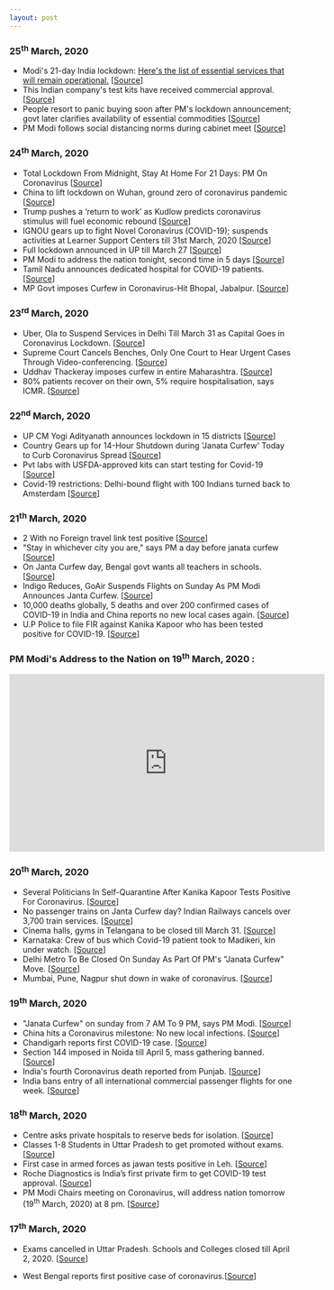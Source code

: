 ```yaml
---
layout: post
---
```

### 25<sup>th</sup> March, 2020
- Modi's 21-day India lockdown: [Here's the list of essential services that will remain operational.](http://164.100.117.97/WriteReadData/userfiles/Guidelines.pdf) [[Source](https://pib.gov.in/PressReleaseIframePage.aspx?PRID=1607997)]
- This Indian company's test kits have received commercial approval. [[Source](https://www.moneycontrol.com/news/india/coronavirus-pandemic-mylab-discovery-solutions-this-indian-companys-test-kits-have-received-commercial-approval-5065061.html)]
- People resort to panic buying soon after PM's lockdown announcement; govt later clarifies availability of essential commodities [[Source](https://www.firstpost.com/health/coronavirus-outbreak-people-resort-to-panic-buying-soon-after-pms-lockdown-announcement-govt-later-clarifies-availability-of-essential-commodities-8187371.html)]
- PM Modi follows social distancing norms during cabinet meet [[Source](https://timesofindia.indiatimes.com/india/coronavirus-union-cabinet-meeting-underway-social-distancing-seen/articleshow/74806444.cms)]

### 24<sup>th</sup> March, 2020
- Total Lockdown From Midnight, Stay At Home For 21 Days: PM On Coronavirus [[Source](https://www.ndtv.com/india-news/pm-modi-on-coronavirus-with-janata-curfew-indians-showed-that-they-can-unite-for-a-common-cause-2200069)]
- China to lift lockdown on Wuhan, ground zero of coronavirus pandemic [[Source](https://edition.cnn.com/2020/03/24/asia/coronavirus-wuhan-lockdown-lifted-intl-hnk/index.html)]
- Trump pushes a ‘return to work’ as Kudlow predicts coronavirus stimulus will fuel economic rebound [[Source](https://www.cnbc.com/2020/03/24/coronavirus-stimulus-trump-pushes-return-to-work-as-kudlow-predicts-economic-rebound.html)]
- IGNOU gears up to fight Novel Coronavirus (COVID-19); suspends activities at Learner Support Centers till 31st March, 2020 [[Source](http://www.ignou.ac.in/userfiles/PR-converted%20(1)(2).pdf)]
- Full lockdown announced in UP till March 27 [[Source](https://economictimes.indiatimes.com/news/politics-and-nation/full-lockdown-announced-in-up-till-march-27/articleshow/74790950.cms)]
- PM Modi to address the nation tonight, second time in 5 days [[Source](https://www.livemint.com/news/india/pm-modi-to-address-the-nation-at-8-pm-today-on-coronavirus-outbreak-11585029361395.html)]
- Tamil Nadu announces dedicated hospital for COVID-19 patients. [[Source](https://www.thehindu.com/news/national/tamil-nadu-announces-dedicated-hospital-for-covid-19-patients/article31146741.ece)]
- MP Govt imposes Curfew in Coronavirus-Hit Bhopal, Jabalpur. [[Source](https://www.news18.com/news/india/mp-govt-imposes-curfew-in-coronavirus-hit-bhopal-jabalpur-2548513.html)]

### 23<sup>rd</sup> March, 2020
- Uber, Ola to Suspend Services in Delhi Till March 31 as Capital Goes in Coronavirus Lockdown. [[Source](https://www.news18.com/news/india/uber-ola-to-suspend-services-in-delhi-till-march-31-as-capital-goes-in-coronavirus-lockdown-2546895.html)]
- Supreme Court Cancels Benches, Only One Court to Hear Urgent Cases Through Video-conferencing. [[Source](https://www.news18.com/news/india/coronavirus-supreme-court-cancels-benches-only-one-court-to-hear-urgent-cases-through-video-conferencing-2546881.html)]
- Uddhav Thackeray imposes curfew in entire Maharashtra. [[Source](https://economictimes.indiatimes.com/news/politics-and-nation/uddhav-thackeray-imposes-curfew-in-entire-maharashtra/articleshow/74775886.cms)]
- 80% patients recover on their own, 5% require hospitalisation, says ICMR. [[Source](https://www.moneycontrol.com/news/trends/health-trends/coronavirus-pandemic-80-patients-recover-on-their-own-5-require-hospitalisation-says-icmr-5060481.html)]

### 22<sup>nd</sup> March, 2020
- UP CM Yogi Adityanath announces lockdown in 15 districts [[Source](https://www.indiatoday.in/india/story/coronavirus-india-up-cm-yogi-adityanath-announces-lockdown-districts-1658470-2020-03-22)]
- Country Gears up for 14-Hour Shutdown during 'Janata Curfew' Today to Curb Coronavirus Spread [[Source](https://www.news18.com/news/india/coronavirus-pandemic-live-updates-coronavirus-outbreak-india-news-covid-19-gujarat-andhra-pradesh-kanika-kapoor-2545147.html)]
- Pvt labs with USFDA-approved kits can start testing for Covid-19 [[Source](https://timesofindia.indiatimes.com/india/pvt-labs-with-usfda-approved-kits-can-start-testing-for-covid-19/articleshow/74754107.cms)]
- Covid-19 restrictions: Delhi-bound flight with 100 Indians turned back to Amsterdam [[Source](https://www.livemint.com/news/india/covid-19-restrictions-delhi-bound-flight-with-100-indians-turned-back-to-amsterdam-11584808850846.html)]

### 21<sup>th</sup> March, 2020
- 2 With no Foreign travel link test positive [[Source](https://www.ndtv.com/india-news/coronavirus-india-update-covid-19-cases-rise-to-258-in-india-after-biggest-single-day-spike-2198376)]
- "Stay in whichever city you are," says PM a day before janata curfew [[Source](https://www.ndtv.com/india-news/pm-modi-day-before-janata-curfew-over-coronavirus-says-request-you-to-stay-in-whichever-city-you-are-2198580)]
- On Janta Curfew day, Bengal govt wants all teachers in schools. [[Source](https://www.hindustantimes.com/india-news/on-janta-curfew-day-bengal-govt-wants-all-teachers-in-schools/story-2caRQs7VbGVcDTwzvq3esL.html)]
- Indigo Reduces, GoAir Suspends Flights on Sunday As PM Modi Announces Janta Curfew. [[Source](https://www.news18.com/news/auto/indigo-reduces-goair-suspends-flights-on-sunday-as-pm-modi-announces-janta-curfew-2544987.html)]
- 10,000 deaths globally, 5 deaths and over 200 confirmed cases of COVID-19 in India and China reports no new local cases again. [[Source](https://www.firstpost.com/health/10000-deaths-globally-5-deaths-and-over-200-confirmed-cases-of-covid-19-in-india-and-china-reports-no-new-local-cases-again-8171121.html)]
- U.P Police to file FIR against Kanika Kapoor who has been tested positive for COVID-19. [[Source](https://timesofindia.indiatimes.com/entertainment/hindi/bollywood/news/u-p-police-to-file-fir-against-kanika-kapoor-who-has-been-tested-positive-for-covid-19/articleshow/74736342.cms)]

### PM Modi's Address to the Nation on 19<sup>th</sup> March, 2020 :
<iframe width="560" height="315" src="https://www.youtube.com/embed/XvxUlaioCC0" frameborder="0" allow="accelerometer; autoplay; encrypted-media; gyroscope; picture-in-picture" allowfullscreen></iframe>

### 20<sup>th</sup> March, 2020
- Several Politicians In Self-Quarantine After Kanika Kapoor Tests Positive For Coronavirus. [[Source](https://www.outlookindia.com/website/story/india-news-four-politicians-in-self-quarantine-after-kanika-kapoor-tests-positive-for-coronavirus/349166)]
- No passenger trains on Janta Curfew day? Indian Railways cancels over 3,700 train services. [[Source](https://www.financialexpress.com/infrastructure/railways/no-passenger-trains-on-janta-curfew-day-indian-railways-cancels-train-services-details-here/1904932/)]
- Cinema halls, gyms in Telangana to be closed till March 31. [[Source](https://www.thenewsminute.com/article/covid-19-cinema-halls-gyms-telangana-be-closed-till-march-31-120665)]
- Karnataka: Crew of bus which Covid-19 patient took to Madikeri, kin under watch. [[Source](https://timesofindia.indiatimes.com/city/bengaluru/karnataka-crew-of-bus-which-covid-19-patient-took-to-madikeri-kin-under-watch/articleshow/74717025.cms)]
- Delhi Metro To Be Closed On Sunday As Part Of PM's "Janata Curfew" Move. [[Source](https://www.ndtv.com/india-news/delhi-metro-to-remain-closed-on-sunday-as-part-of-pms-janta-curfew-move-to-fight-coronavirus-2197994)]
- Mumbai, Pune, Nagpur shut down in wake of coronavirus. [[Source](https://economictimes.indiatimes.com/news/politics-and-nation/mumbai-pune-nagpur-shut-down-in-wake-of-coronavirus/articleshow/74727175.cms)]

### 19<sup>th</sup> March, 2020
- "Janata Curfew" on sunday from 7 AM To 9 PM, says PM Modi. [[Source](https://www.ndtv.com/india-news/pm-modi-on-coronavirus-pandemic-the-world-is-passing-through-a-huge-crisis-more-countries-affected-t-2197582)]
- China hits a Coronavirus milestone: No new local infections. [[Source](https://timesofindia.indiatimes.com/world/china/china-hits-a-coronavirus-milestone-no-new-local-infections/articleshow/74703255.cms)]
- Chandigarh reports first COVID-19 case. [[Source](https://www.thehindu.com/news/national/coronavirus-live-updates-march-19-2020/article31105138.ece)]
- Section 144 imposed in Noida till April 5, mass gathering banned. [[Source](https://www.livemint.com/news/india/coronavirus-in-noida-section-144-imposed-mass-gathering-banned-11584585228542.html)]
- India's fourth Coronavirus death reported from Punjab. [[Source](https://www.ndtv.com/india-news/indias-fourth-coronavirus-death-reported-from-punjab-2197462)]
- India bans entry of all international commercial passenger flights for one week. [[Source](https://www.livemint.com/news/india/india-bans-entry-of-all-international-commercial-passenger-flights-from-march-22-to-march-29-official-statement-11584619951721.html)]

### 18<sup>th</sup> March, 2020
- Centre asks private hospitals to reserve beds for isolation. [[Source](http://timesofindia.indiatimes.com/articleshow/74681875.cms?utm_source=contentofinterest&utm_medium=text&utm_campaign=cppst)]
- Classes 1-8 Students in Uttar Pradesh to get promoted without exams. [[Source](https://timesofindia.indiatimes.com/india/coronavirus-confirmed-cases-deaths-india-around-the-world/articleshow/74666727.cms)]
- First case in armed forces as jawan tests positive in Leh. [[Source](https://www.thehindu.com/news/national/covid-19-first-case-in-armed-forces-as-jawan-tests-positive-in-leh/article31096756.ece)]
- Roche Diagnostics is India’s first private firm to get COVID-19 test approval. [[Source](https://www.thehindu.com/news/national/roche-diagnostics-is-indias-first-private-firm-to-get-covid-19-test-approval/article31098827.ece)]
- PM Modi Chairs meeting on Coronavirus, will address nation tomorrow (19<sup>th</sup> March, 2020) at 8 pm. [[Source](https://www.ndtv.com/india-news/pm-modi-chairs-meeting-on-coronavirus-will-address-nation-tomorrow-at-8-pm-2197035)]

### 17<sup>th</sup> March, 2020
- Exams cancelled in Uttar Pradesh. Schools and Colleges closed till April 2, 2020. [[Source](https://www.livemint.com/news/india/coronavirus-update-up-cancels-exams-extends-closure-of-schools-colleges-till-april-2-11584436122730.html)]

- West Bengal reports first positive case of coronavirus.[[Source](http://timesofindia.indiatimes.com/articleshow/74679605.cms?utm_source=contentofinterest&utm_medium=text&utm_campaign=cppst)]
